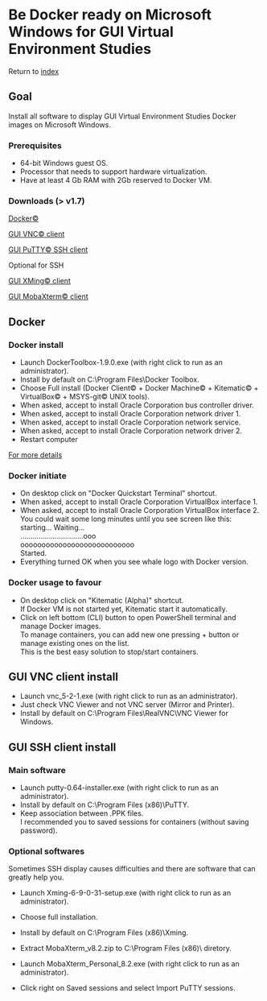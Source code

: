 # Be Docker ready on Microsoft Windows for GUI Virtual Environment Studies

Return to [index](https://github.com/marchandd/docker_index "Index")

## Goal

Install all software to display GUI Virtual Environment Studies Docker images on Microsoft Windows.

### Prerequisites

- 64-bit Windows guest OS.
- Processor that needs to support hardware virtualization.
- Have at least 4 Gb RAM with 2Gb reserved to Docker VM.

### Downloads (> v1.7)

[Docker:copyright:](https://github.com/docker/toolbox/releases/ "Docker Toolbox")

[GUI VNC:copyright: client](http://www.realvnc.com/products/vnc/ "VNC")

[GUI PuTTY:copyright: SSH client](http://www.chiark.greenend.org.uk/~sgtatham/putty/download.html "SSH")

Optional for SSH

[GUI XMing:copyright: client](http://www.straightrunning.com/XmingNotes/ "SSH+")

[GUI MobaXterm:copyright: client](http://mobaxterm.mobatek.net/download.html "SSH+")

## Docker

### Docker install

- Launch DockerToolbox-1.9.0.exe (with right click to run as an administrator).
- Install by default on C:\Program Files\Docker Toolbox.  
- Choose Full install (Docker Client:copyright: + Docker Machine:copyright: + Kitematic:copyright: + VirtualBox:copyright: + MSYS-git:copyright: UNIX tools).  
- When asked, accept to install Oracle Corporation bus controller driver.  
- When asked, accept to install Oracle Corporation network driver 1.  
- When asked, accept to install Oracle Corporation network service.  
- When asked, accept to install Oracle Corporation network driver 2.  
- Restart computer

[For more details](http://docs.docker.com/engine/installation/windows/ "Installation")

### Docker initiate

- On desktop click on "Docker Quickstart Terminal" shortcut.  
- When asked, accept to install Oracle Corporation VirtualBox interface 1.  
- When asked, accept to install Oracle Corporation VirtualBox interface 2.  
You could wait some long minutes until you see screen like this:  
starting... Waiting...  
...............................ooo  
ooooooooooooooooooooooooooo  
Started.  
- Everything turned OK when you see whale logo with Docker version.

### Docker usage to favour

- On desktop click on "Kitematic (Alpha)" shortcut.  
If Docker VM is not started yet, Kitematic start it automatically.  
- Click on left bottom (CLI) button to open PowerShell terminal and manage Docker images.  
To manage containers, you can add new one pressing + button or manage existing ones on the list.  
This is the best easy solution to stop/start containers.

## GUI VNC client install

- Launch vnc_5-2-1.exe (with right click to run as an administrator).  
- Just check VNC Viewer and not VNC server (Mirror and Printer).  
- Install by default on C:\Program Files\RealVNC\VNC Viewer for Windows.  

## GUI SSH client install

### Main software

- Launch putty-0.64-installer.exe (with right click to run as an administrator).  
- Install by default on C:\Program Files (x86)\PuTTY.  
- Keep association between .PPK files.  
I recommended you to saved sessions for containers (without saving password).

### Optional softwares

Sometimes SSH display causes difficulties and there are software that can greatly help you.  

- Launch Xming-6-9-0-31-setup.exe (with right click to run as an administrator).  
- Choose full installation.  
- Install by default on C:\Program Files (x86)\Xming.  

- Extract MobaXterm_v8.2.zip to C:\Program Files (x86)\ diretory.  
- Launch MobaXterm_Personal_8.2.exe (with right click to run as an administrator).  
- Click right on Saved sessions and select Import PuTTY sessions.
